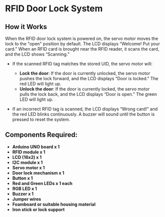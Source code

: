 # RFID Door Lock System

## How it Works
When the RFID door lock system is powered on, the servo motor moves the lock to the "open" position by default. The LCD displays “Welcome! Put your card.” When an RFID card is brought near the RFID reader, it scans the card, and the LCD shows “Scanning.”

- If the scanned RFID tag matches the stored UID, the servo motor will:
   - **Lock the door**: If the door is currently unlocked, the servo motor pushes the lock forward, and the LCD displays “Door is locked.” The red LED will light up.
   - **Unlock the door**: If the door is currently locked, the servo motor pulls the lock back, and the LCD displays “Door is open.” The green LED will light up.

- If an incorrect RFID tag is scanned, the LCD displays “Wrong card!” and the red LED blinks continuously. A buzzer will sound until the button is pressed to reset the system.

## Components Required:
- **Arduino UNO board x 1**
- **RFID module x 1**
- **LCD (16x2) x 1**
- **I2C module x 1**
- **Servo motor x 1**
- **Door lock mechanism x 1**
- **Button x 1**
- **Red and Green LEDs x 1 each**
- **RGB LED x 1**
- **Buzzer x 1**
- **Jumper wires**
- **Foamboard or suitable housing material**
- **Iron stick or lock support**
